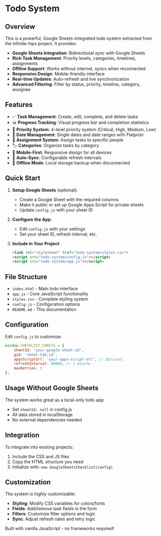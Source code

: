 # Todo System

## Overview

This is a powerful, Google Sheets-integrated todo system extracted from the infinite-hips project. It provides:

- **Google Sheets Integration**: Bidirectional sync with Google Sheets
- **Rich Task Management**: Priority levels, categories, timelines, assignments
- **Offline Support**: Works without internet, syncs when reconnected
- **Responsive Design**: Mobile-friendly interface
- **Real-time Updates**: Auto-refresh and live synchronization
- **Advanced Filtering**: Filter by status, priority, timeline, category, assignee

## Features

- ✅ **Task Management**: Create, edit, complete, and delete tasks
- 📊 **Progress Tracking**: Visual progress bar and completion statistics
- 🎯 **Priority System**: 4-level priority system (Critical, High, Medium, Low)
- 📅 **Date Management**: Single dates and date ranges with Flatpickr
- 👥 **Assignment System**: Assign tasks to specific people
- 🏷️ **Categories**: Organize tasks by category
- 📱 **Mobile-First**: Responsive design for all devices
- 🔄 **Auto-Sync**: Configurable refresh intervals
- 💾 **Offline Mode**: Local storage backup when disconnected

## Quick Start

1. **Setup Google Sheets** (optional):
   - Create a Google Sheet with the required columns
   - Make it public or set up Google Apps Script for private sheets
   - Update `config.js` with your sheet ID

2. **Configure the App**:
   - Edit `config.js` with your settings
   - Set your sheet ID, refresh interval, etc.

3. **Include in Your Project**:
   ```html
   <link rel="stylesheet" href="todo-system/styles.css">
   <script src="todo-system/config.js"></script>
   <script src="todo-system/app.js"></script>
   ```

## File Structure

- `index.html` - Main todo interface
- `app.js` - Core JavaScript functionality  
- `styles.css` - Complete styling system
- `config.js` - Configuration options
- `README.md` - This documentation

## Configuration

Edit `config.js` to customize:

```javascript
window.CHECKLIST_CONFIG = {
    sheetId: 'your-google-sheet-id',
    gid: 'sheet-tab-id',
    appsScriptUrl: 'your-apps-script-url', // Optional
    refreshInterval: 60000, // 1 minute
    maxRetries: 3
};
```

## Usage Without Google Sheets

The system works great as a local-only todo app:
- Set `sheetId: null` in config.js
- All data stored in localStorage
- No external dependencies needed

## Integration

To integrate into existing projects:

1. Include the CSS and JS files
2. Copy the HTML structure you need
3. Initialize with: `new GoogleSheetsChecklist(config)`

## Customization

The system is highly customizable:
- **Styling**: Modify CSS variables for colors/fonts
- **Fields**: Add/remove task fields in the form
- **Filters**: Customize filter options and logic
- **Sync**: Adjust refresh rates and retry logic

Built with vanilla JavaScript - no frameworks required!